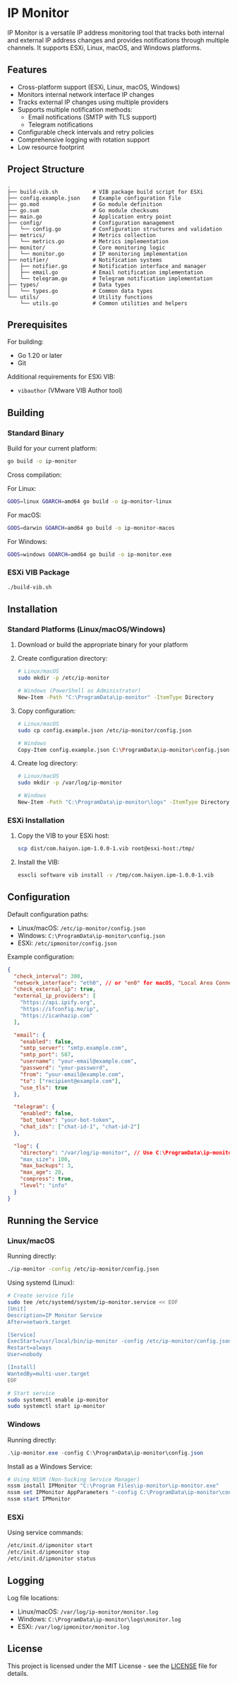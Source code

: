 # IP Monitor

IP Monitor is a versatile IP address monitoring tool that tracks both internal and external IP address changes and provides notifications through multiple channels. It supports ESXi, Linux, macOS, and Windows platforms.

## Features

- Cross-platform support (ESXi, Linux, macOS, Windows)
- Monitors internal network interface IP changes
- Tracks external IP changes using multiple providers
- Supports multiple notification methods:
  - Email notifications (SMTP with TLS support)
  - Telegram notifications
- Configurable check intervals and retry policies
- Comprehensive logging with rotation support
- Low resource footprint

## Project Structure

```text
.
├── build-vib.sh           # VIB package build script for ESXi
├── config.example.json    # Example configuration file
├── go.mod                 # Go module definition
├── go.sum                 # Go module checksums
├── main.go                # Application entry point
├── config/                # Configuration management
│   └── config.go          # Configuration structures and validation
├── metrics/               # Metrics collection
│   └── metrics.go         # Metrics implementation
├── monitor/               # Core monitoring logic
│   └── monitor.go         # IP monitoring implementation
├── notifier/              # Notification systems
│   ├── notifier.go        # Notification interface and manager
│   ├── email.go           # Email notification implementation
│   └── telegram.go        # Telegram notification implementation
├── types/                 # Data types
│   └── types.go           # Common data types
└── utils/                 # Utility functions
    └── utils.go           # Common utilities and helpers
```

## Prerequisites

For building:

- Go 1.20 or later
- Git

Additional requirements for ESXi VIB:

- `vibauthor` (VMware VIB Author tool)

## Building

### Standard Binary

Build for your current platform:

```bash
go build -o ip-monitor
```

Cross compilation:

For Linux:

```bash
GOOS=linux GOARCH=amd64 go build -o ip-monitor-linux
```

For macOS:

```bash
GOOS=darwin GOARCH=amd64 go build -o ip-monitor-macos
```

For Windows:

```bash
GOOS=windows GOARCH=amd64 go build -o ip-monitor.exe
```

### ESXi VIB Package

```bash
./build-vib.sh
```

## Installation

### Standard Platforms (Linux/macOS/Windows)

1. Download or build the appropriate binary for your platform
2. Create configuration directory:

   ```bash
   # Linux/macOS
   sudo mkdir -p /etc/ip-monitor

   # Windows (PowerShell as Administrator)
   New-Item -Path "C:\ProgramData\ip-monitor" -ItemType Directory
   ```

3. Copy configuration:

   ```bash
   # Linux/macOS
   sudo cp config.example.json /etc/ip-monitor/config.json

   # Windows
   Copy-Item config.example.json C:\ProgramData\ip-monitor\config.json
   ```

4. Create log directory:

   ```bash
   # Linux/macOS
   sudo mkdir -p /var/log/ip-monitor

   # Windows
   New-Item -Path "C:\ProgramData\ip-monitor\logs" -ItemType Directory
   ```

### ESXi Installation

1. Copy the VIB to your ESXi host:

   ```bash
   scp dist/com.haiyon.ipm-1.0.0-1.vib root@esxi-host:/tmp/
   ```

2. Install the VIB:

   ```bash
   esxcli software vib install -v /tmp/com.haiyon.ipm-1.0.0-1.vib
   ```

## Configuration

Default configuration paths:

- Linux/macOS: `/etc/ip-monitor/config.json`
- Windows: `C:\ProgramData\ip-monitor\config.json`
- ESXi: `/etc/ipmonitor/config.json`

Example configuration:

```json
{
  "check_interval": 300,
  "network_interface": "eth0", // or "en0" for macOS, "Local Area Connection" for Windows
  "check_external_ip": true,
  "external_ip_providers": [
    "https://api.ipify.org",
    "https://ifconfig.me/ip",
    "https://icanhazip.com"
  ],

  "email": {
    "enabled": false,
    "smtp_server": "smtp.example.com",
    "smtp_port": 587,
    "username": "your-email@example.com",
    "password": "your-password",
    "from": "your-email@example.com",
    "to": ["recipient@example.com"],
    "use_tls": true
  },

  "telegram": {
    "enabled": false,
    "bot_token": "your-bot-token",
    "chat_ids": ["chat-id-1", "chat-id-2"]
  },

  "log": {
    "directory": "/var/log/ip-monitor", // Use C:\ProgramData\ip-monitor\logs for Windows
    "max_size": 100,
    "max_backups": 3,
    "max_age": 28,
    "compress": true,
    "level": "info"
  }
}
```

## Running the Service

### Linux/macOS

Running directly:

```bash
./ip-monitor -config /etc/ip-monitor/config.json
```

Using systemd (Linux):

```bash
# Create service file
sudo tee /etc/systemd/system/ip-monitor.service << EOF
[Unit]
Description=IP Monitor Service
After=network.target

[Service]
ExecStart=/usr/local/bin/ip-monitor -config /etc/ip-monitor/config.json
Restart=always
User=nobody

[Install]
WantedBy=multi-user.target
EOF

# Start service
sudo systemctl enable ip-monitor
sudo systemctl start ip-monitor
```

### Windows

Running directly:

```powershell
.\ip-monitor.exe -config C:\ProgramData\ip-monitor\config.json
```

Install as a Windows Service:

```powershell
# Using NSSM (Non-Sucking Service Manager)
nssm install IPMonitor "C:\Program Files\ip-monitor\ip-monitor.exe"
nssm set IPMonitor AppParameters "-config C:\ProgramData\ip-monitor\config.json"
nssm start IPMonitor
```

### ESXi

Using service commands:

```bash
/etc/init.d/ipmonitor start
/etc/init.d/ipmonitor stop
/etc/init.d/ipmonitor status
```

## Logging

Log file locations:

- Linux/macOS: `/var/log/ip-monitor/monitor.log`
- Windows: `C:\ProgramData\ip-monitor\logs\monitor.log`
- ESXi: `/var/log/ipmonitor/monitor.log`

## License

This project is licensed under the MIT License - see the [LICENSE](LICENSE) file for details.
